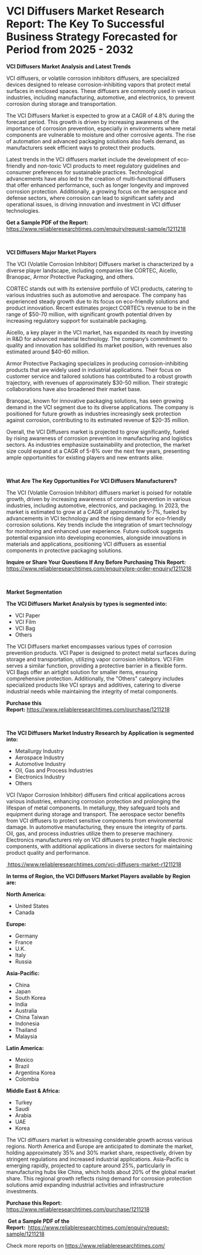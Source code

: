 <p><h1>VCI Diffusers Market Research Report: The Key To Successful Business Strategy Forecasted for Period from 2025 - 2032</h1></p><p><strong>VCI Diffusers Market Analysis and Latest Trends</strong></p>
<p><p>VCI diffusers, or volatile corrosion inhibitors diffusers, are specialized devices designed to release corrosion-inhibiting vapors that protect metal surfaces in enclosed spaces. These diffusers are commonly used in various industries, including manufacturing, automotive, and electronics, to prevent corrosion during storage and transportation.</p><p>The VCI Diffusers Market is expected to grow at a CAGR of 4.8% during the forecast period. This growth is driven by increasing awareness of the importance of corrosion prevention, especially in environments where metal components are vulnerable to moisture and other corrosive agents. The rise of automation and advanced packaging solutions also fuels demand, as manufacturers seek efficient ways to protect their products.</p><p>Latest trends in the VCI diffusers market include the development of eco-friendly and non-toxic VCI products to meet regulatory guidelines and consumer preferences for sustainable practices. Technological advancements have also led to the creation of multi-functional diffusers that offer enhanced performance, such as longer longevity and improved corrosion protection. Additionally, a growing focus on the aerospace and defense sectors, where corrosion can lead to significant safety and operational issues, is driving innovation and investment in VCI diffuser technologies.</p></p>
<p><strong>Get a Sample PDF of the Report:&nbsp;</strong> <a href="https://www.reliableresearchtimes.com/enquiry/request-sample/1211218?utm_campaign=3193&utm_medium=2&utm_source=Github&utm_content=ia&utm_term=24032025&utm_id=vci-diffusers">https://www.reliableresearchtimes.com/enquiry/request-sample/1211218</a></p>
<p>&nbsp;</p>
<p><strong>VCI Diffusers Major Market Players</strong></p>
<p><p>The VCI (Volatile Corrosion Inhibitor) Diffusers market is characterized by a diverse player landscape, including companies like CORTEC, Aicello, Branopac, Armor Protective Packaging, and others. </p><p>CORTEC stands out with its extensive portfolio of VCI products, catering to various industries such as automotive and aerospace. The company has experienced steady growth due to its focus on eco-friendly solutions and product innovation. Recent estimates project CORTEC’s revenue to be in the range of $50-70 million, with significant growth potential driven by increasing regulatory support for sustainable packaging.</p><p>Aicello, a key player in the VCI market, has expanded its reach by investing in R&D for advanced material technology. The company’s commitment to quality and innovation has solidified its market position, with revenues also estimated around $40-60 million.</p><p>Armor Protective Packaging specializes in producing corrosion-inhibiting products that are widely used in industrial applications. Their focus on customer service and tailored solutions has contributed to a robust growth trajectory, with revenues of approximately $30-50 million. Their strategic collaborations have also broadened their market base.</p><p>Branopac, known for innovative packaging solutions, has seen growing demand in the VCI segment due to its diverse applications. The company is positioned for future growth as industries increasingly seek protection against corrosion, contributing to its estimated revenue of $20-35 million.</p><p>Overall, the VCI Diffusers market is projected to grow significantly, fueled by rising awareness of corrosion prevention in manufacturing and logistics sectors. As industries emphasize sustainability and protection, the market size could expand at a CAGR of 5-8% over the next few years, presenting ample opportunities for existing players and new entrants alike.</p></p>
<p>&nbsp;</p>
<p><strong>What Are The Key Opportunities For VCI Diffusers Manufacturers?</strong></p>
<p><p>The VCI (Volatile Corrosion Inhibitor) diffusers market is poised for notable growth, driven by increasing awareness of corrosion prevention in various industries, including automotive, electronics, and packaging. In 2023, the market is estimated to grow at a CAGR of approximately 5-7%, fueled by advancements in VCI technology and the rising demand for eco-friendly corrosion solutions. Key trends include the integration of smart technology for monitoring and enhanced user experience. Future outlook suggests potential expansion into developing economies, alongside innovations in materials and applications, positioning VCI diffusers as essential components in protective packaging solutions.</p></p>
<p><strong>Inquire or Share Your Questions If Any Before Purchasing This Report:</strong> <a href="https://www.reliableresearchtimes.com/enquiry/pre-order-enquiry/1211218?utm_campaign=3193&utm_medium=2&utm_source=Github&utm_content=ia&utm_term=24032025&utm_id=vci-diffusers">https://www.reliableresearchtimes.com/enquiry/pre-order-enquiry/1211218</a></p>
<p>&nbsp;</p>
<p><strong>Market Segmentation</strong></p>
<p><strong>The VCI Diffusers Market Analysis by types is segmented into:</strong></p>
<p><ul><li>VCI Paper</li><li>VCI Film</li><li>VCI Bag</li><li>Others</li></ul></p>
<p><p>The VCI Diffusers market encompasses various types of corrosion prevention products. VCI Paper is designed to protect metal surfaces during storage and transportation, utilizing vapor corrosion inhibitors. VCI Film serves a similar function, providing a protective barrier in a flexible form. VCI Bags offer an airtight solution for smaller items, ensuring comprehensive protection. Additionally, the "Others" category includes specialized products like VCI sprays and additives, catering to diverse industrial needs while maintaining the integrity of metal components.</p></p>
<p><strong>Purchase this Report:&nbsp;</strong><a href="https://www.reliableresearchtimes.com/purchase/1211218?utm_campaign=3193&utm_medium=2&utm_source=Github&utm_content=ia&utm_term=24032025&utm_id=vci-diffusers">https://www.reliableresearchtimes.com/purchase/1211218</a></p>
<p>&nbsp;</p>
<p><strong>The VCI Diffusers Market Industry Research by Application is segmented into:</strong></p>
<p><ul><li>Metallurgy Industry</li><li>Aerospace Industry</li><li>Automotive Industry</li><li>Oil, Gas and Process Industries</li><li>Electronics Industry</li><li>Others</li></ul></p>
<p><p>VCI (Vapor Corrosion Inhibitor) diffusers find critical applications across various industries, enhancing corrosion protection and prolonging the lifespan of metal components. In metallurgy, they safeguard tools and equipment during storage and transport. The aerospace sector benefits from VCI diffusers to protect sensitive components from environmental damage. In automotive manufacturing, they ensure the integrity of parts. Oil, gas, and process industries utilize them to preserve machinery. Electronics manufacturers rely on VCI diffusers to protect fragile electronic components, with additional applications in diverse sectors for maintaining product quality and performance.</p></p>
<p><a href="https://www.reliableresearchtimes.com/vci-diffusers-market-r1211218?utm_campaign=3193&utm_medium=2&utm_source=Github&utm_content=ia&utm_term=24032025&utm_id=vci-diffusers">&nbsp;https://www.reliableresearchtimes.com/vci-diffusers-market-r1211218</a></p>
<p><strong>In terms of Region, the VCI Diffusers Market Players available by Region are:</strong></p>
<p>
    <p> <strong> North America: </strong>
        <ul>
            <li>United States</li>
            <li>Canada</li>
        </ul>
        </p> 
    <p> <strong> Europe: </strong>
        <ul>
            <li>Germany</li>
            <li>France</li>
            <li>U.K.</li>
            <li>Italy</li>
            <li>Russia</li>
        </ul>
        </p> 
    <p> <strong> Asia-Pacific: </strong>
        <ul>
            <li>China</li>
            <li>Japan</li>
            <li>South Korea</li>
            <li>India</li>
            <li>Australia</li>
            <li>China Taiwan</li>
            <li>Indonesia</li>
            <li>Thailand</li>
            <li>Malaysia</li>
        </ul>
        </p> 
    <p> <strong> Latin America: </strong>
        <ul>
            <li>Mexico</li>
            <li>Brazil</li>
            <li>Argentina Korea</li>
            <li>Colombia</li>
        </ul>
        </p> 
    <p> <strong> Middle East & Africa: </strong>
        <ul>
            <li>Turkey</li>
            <li>Saudi</li>
            <li>Arabia</li>
            <li>UAE</li>
            <li>Korea</li>
        </ul>
    </p>
    </p>
<p><p>The VCI diffusers market is witnessing considerable growth across various regions. North America and Europe are anticipated to dominate the market, holding approximately 35% and 30% market share, respectively, driven by stringent regulations and increased industrial applications. Asia-Pacific is emerging rapidly, projected to capture around 25%, particularly in manufacturing hubs like China, which holds about 20% of the global market share. This regional growth reflects rising demand for corrosion protection solutions amid expanding industrial activities and infrastructure investments.</p></p>
<p><strong>Purchase this Report: </strong><a href="https://www.reliableresearchtimes.com/purchase/1211218?utm_campaign=3193&utm_medium=2&utm_source=Github&utm_content=ia&utm_term=24032025&utm_id=vci-diffusers">https://www.reliableresearchtimes.com/purchase/1211218</a></p>
<p>&nbsp;<strong>Get a Sample PDF of the Report:&nbsp;&nbsp;</strong><a href="https://www.reliableresearchtimes.com/enquiry/request-sample/1211218?utm_campaign=3193&utm_medium=2&utm_source=Github&utm_content=ia&utm_term=24032025&utm_id=vci-diffusers">https://www.reliableresearchtimes.com/enquiry/request-sample/1211218</a></p>
<p><strong></strong></p>
<p>Check more reports on <a href="https://www.reliableresearchtimes.com/?utm_campaign=3193&utm_medium=2&utm_source=Github&utm_content=ia&utm_term=24032025&utm_id=vci-diffusers">https://www.reliableresearchtimes.com/</a></p>